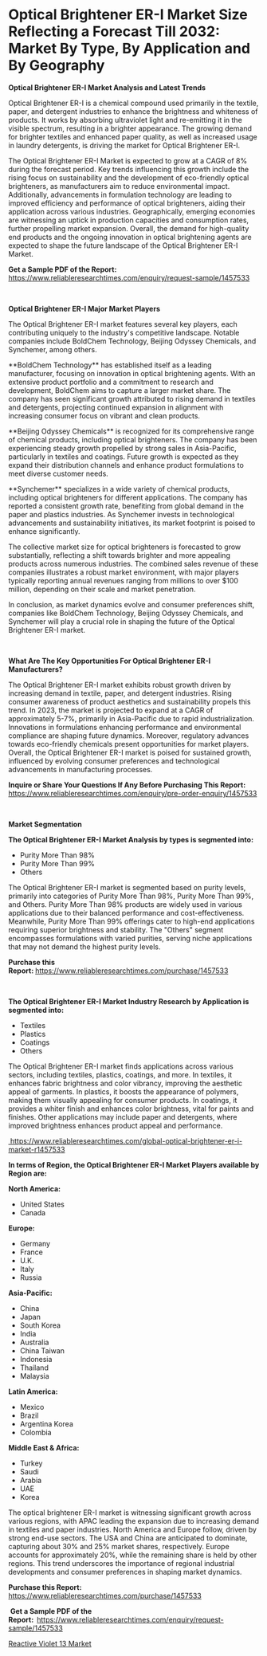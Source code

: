 <p><h1>Optical Brightener ER-I Market Size Reflecting a Forecast Till 2032: Market By Type, By Application and By Geography</h1></p><p><strong>Optical Brightener ER-I Market Analysis and Latest Trends</strong></p>
<p><p>Optical Brightener ER-I is a chemical compound used primarily in the textile, paper, and detergent industries to enhance the brightness and whiteness of products. It works by absorbing ultraviolet light and re-emitting it in the visible spectrum, resulting in a brighter appearance. The growing demand for brighter textiles and enhanced paper quality, as well as increased usage in laundry detergents, is driving the market for Optical Brightener ER-I.</p><p>The Optical Brightener ER-I Market is expected to grow at a CAGR of 8% during the forecast period. Key trends influencing this growth include the rising focus on sustainability and the development of eco-friendly optical brighteners, as manufacturers aim to reduce environmental impact. Additionally, advancements in formulation technology are leading to improved efficiency and performance of optical brighteners, aiding their application across various industries. Geographically, emerging economies are witnessing an uptick in production capacities and consumption rates, further propelling market expansion. Overall, the demand for high-quality end products and the ongoing innovation in optical brightening agents are expected to shape the future landscape of the Optical Brightener ER-I Market.</p></p>
<p><strong>Get a Sample PDF of the Report:&nbsp;</strong> <a href="https://www.reliableresearchtimes.com/enquiry/request-sample/1457533?utm_campaign=3087&utm_medium=2&utm_source=Github&utm_content=ia&utm_term=30032025&utm_id=optical-brightener-er-i">https://www.reliableresearchtimes.com/enquiry/request-sample/1457533</a></p>
<p>&nbsp;</p>
<p><strong>Optical Brightener ER-I Major Market Players</strong></p>
<p><p>The Optical Brightener ER-I market features several key players, each contributing uniquely to the industry's competitive landscape. Notable companies include BoldChem Technology, Beijing Odyssey Chemicals, and Synchemer, among others.</p><p>**BoldChem Technology** has established itself as a leading manufacturer, focusing on innovation in optical brightening agents. With an extensive product portfolio and a commitment to research and development, BoldChem aims to capture a larger market share. The company has seen significant growth attributed to rising demand in textiles and detergents, projecting continued expansion in alignment with increasing consumer focus on vibrant and clean products.</p><p>**Beijing Odyssey Chemicals** is recognized for its comprehensive range of chemical products, including optical brighteners. The company has been experiencing steady growth propelled by strong sales in Asia-Pacific, particularly in textiles and coatings. Future growth is expected as they expand their distribution channels and enhance product formulations to meet diverse customer needs.</p><p>**Synchemer** specializes in a wide variety of chemical products, including optical brighteners for different applications. The company has reported a consistent growth rate, benefiting from global demand in the paper and plastics industries. As Synchemer invests in technological advancements and sustainability initiatives, its market footprint is poised to enhance significantly.</p><p>The collective market size for optical brighteners is forecasted to grow substantially, reflecting a shift towards brighter and more appealing products across numerous industries. The combined sales revenue of these companies illustrates a robust market environment, with major players typically reporting annual revenues ranging from millions to over $100 million, depending on their scale and market penetration.</p><p>In conclusion, as market dynamics evolve and consumer preferences shift, companies like BoldChem Technology, Beijing Odyssey Chemicals, and Synchemer will play a crucial role in shaping the future of the Optical Brightener ER-I market.</p></p>
<p>&nbsp;</p>
<p><strong>What Are The Key Opportunities For Optical Brightener ER-I Manufacturers?</strong></p>
<p><p>The Optical Brightener ER-I market exhibits robust growth driven by increasing demand in textile, paper, and detergent industries. Rising consumer awareness of product aesthetics and sustainability propels this trend. In 2023, the market is projected to expand at a CAGR of approximately 5-7%, primarily in Asia-Pacific due to rapid industrialization. Innovations in formulations enhancing performance and environmental compliance are shaping future dynamics. Moreover, regulatory advances towards eco-friendly chemicals present opportunities for market players. Overall, the Optical Brightener ER-I market is poised for sustained growth, influenced by evolving consumer preferences and technological advancements in manufacturing processes.</p></p>
<p><strong>Inquire or Share Your Questions If Any Before Purchasing This Report:</strong> <a href="https://www.reliableresearchtimes.com/enquiry/pre-order-enquiry/1457533?utm_campaign=3087&utm_medium=2&utm_source=Github&utm_content=ia&utm_term=30032025&utm_id=optical-brightener-er-i">https://www.reliableresearchtimes.com/enquiry/pre-order-enquiry/1457533</a></p>
<p>&nbsp;</p>
<p><strong>Market Segmentation</strong></p>
<p><strong>The Optical Brightener ER-I Market Analysis by types is segmented into:</strong></p>
<p><ul><li>Purity More Than 98%</li><li>Purity More Than 99%</li><li>Others</li></ul></p>
<p><p>The Optical Brightener ER-I market is segmented based on purity levels, primarily into categories of Purity More Than 98%, Purity More Than 99%, and Others. Purity More Than 98% products are widely used in various applications due to their balanced performance and cost-effectiveness. Meanwhile, Purity More Than 99% offerings cater to high-end applications requiring superior brightness and stability. The "Others" segment encompasses formulations with varied purities, serving niche applications that may not demand the highest purity levels.</p></p>
<p><strong>Purchase this Report:&nbsp;</strong><a href="https://www.reliableresearchtimes.com/purchase/1457533?utm_campaign=3087&utm_medium=2&utm_source=Github&utm_content=ia&utm_term=30032025&utm_id=optical-brightener-er-i">https://www.reliableresearchtimes.com/purchase/1457533</a></p>
<p>&nbsp;</p>
<p><strong>The Optical Brightener ER-I Market Industry Research by Application is segmented into:</strong></p>
<p><ul><li>Textiles</li><li>Plastics</li><li>Coatings</li><li>Others</li></ul></p>
<p><p>The Optical Brightener ER-I market finds applications across various sectors, including textiles, plastics, coatings, and more. In textiles, it enhances fabric brightness and color vibrancy, improving the aesthetic appeal of garments. In plastics, it boosts the appearance of polymers, making them visually appealing for consumer products. In coatings, it provides a whiter finish and enhances color brightness, vital for paints and finishes. Other applications may include paper and detergents, where improved brightness enhances product appeal and performance.</p></p>
<p><a href="https://www.reliableresearchtimes.com/global-optical-brightener-er-i-market-r1457533?utm_campaign=3087&utm_medium=2&utm_source=Github&utm_content=ia&utm_term=30032025&utm_id=optical-brightener-er-i">&nbsp;https://www.reliableresearchtimes.com/global-optical-brightener-er-i-market-r1457533</a></p>
<p><strong>In terms of Region, the Optical Brightener ER-I Market Players available by Region are:</strong></p>
<p>
    <p> <strong> North America: </strong>
        <ul>
            <li>United States</li>
            <li>Canada</li>
        </ul>
        </p> 
    <p> <strong> Europe: </strong>
        <ul>
            <li>Germany</li>
            <li>France</li>
            <li>U.K.</li>
            <li>Italy</li>
            <li>Russia</li>
        </ul>
        </p> 
    <p> <strong> Asia-Pacific: </strong>
        <ul>
            <li>China</li>
            <li>Japan</li>
            <li>South Korea</li>
            <li>India</li>
            <li>Australia</li>
            <li>China Taiwan</li>
            <li>Indonesia</li>
            <li>Thailand</li>
            <li>Malaysia</li>
        </ul>
        </p> 
    <p> <strong> Latin America: </strong>
        <ul>
            <li>Mexico</li>
            <li>Brazil</li>
            <li>Argentina Korea</li>
            <li>Colombia</li>
        </ul>
        </p> 
    <p> <strong> Middle East & Africa: </strong>
        <ul>
            <li>Turkey</li>
            <li>Saudi</li>
            <li>Arabia</li>
            <li>UAE</li>
            <li>Korea</li>
        </ul>
    </p>
    </p>
<p><p>The optical brightener ER-I market is witnessing significant growth across various regions, with APAC leading the expansion due to increasing demand in textiles and paper industries. North America and Europe follow, driven by strong end-use sectors. The USA and China are anticipated to dominate, capturing about 30% and 25% market shares, respectively. Europe accounts for approximately 20%, while the remaining share is held by other regions. This trend underscores the importance of regional industrial developments and consumer preferences in shaping market dynamics.</p></p>
<p><strong>Purchase this Report: </strong><a href="https://www.reliableresearchtimes.com/purchase/1457533?utm_campaign=3087&utm_medium=2&utm_source=Github&utm_content=ia&utm_term=30032025&utm_id=optical-brightener-er-i">https://www.reliableresearchtimes.com/purchase/1457533</a></p>
<p>&nbsp;<strong>Get a Sample PDF of the Report:&nbsp;&nbsp;</strong><a href="https://www.reliableresearchtimes.com/enquiry/request-sample/1457533?utm_campaign=3087&utm_medium=2&utm_source=Github&utm_content=ia&utm_term=30032025&utm_id=optical-brightener-er-i">https://www.reliableresearchtimes.com/enquiry/request-sample/1457533</a></p>
<p><strong></strong></p>
<p><p><a href="https://github.com/doljanzwald/Market-Research-Report-List-1/blob/main/reactive-violet-13-market.md?utm_campaign=3087&utm_medium=2&utm_source=Github&utm_content=ia&utm_term=30032025&utm_id=optical-brightener-er-i">Reactive Violet 13 Market</a></p></p>